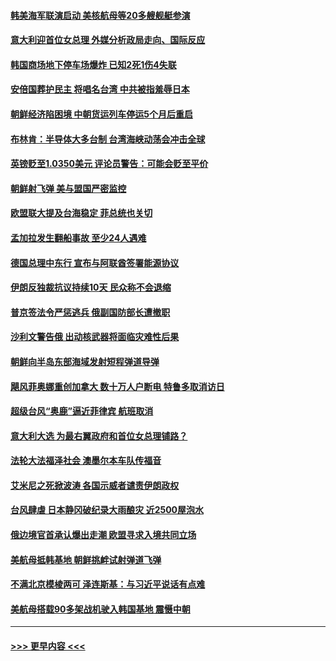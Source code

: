 #### [韩美海军联演启动 美核航母等20多艘舰艇参演](../pages/prog202/a103537052.md?t=09261750) 
#### [意大利迎首位女总理 外媒分析政局走向、国际反应](../pages/prog202/a103537007.md?t=09261750) 
#### [韩国商场地下停车场爆炸 已知2死1伤4失联](../pages/prog202/a103536991.md?t=09261750) 
#### [安倍国葬护民主 将唱名台湾 中共被指羞辱日本](../pages/prog202/a103536983.md?t=09261750) 
#### [朝鲜经济陷困境 中朝货运列车停运5个月后重启](../pages/prog202/a103536976.md?t=09261750) 
#### [布林肯：半导体大多台制 台湾海峡动荡会冲击全球](../pages/prog202/a103536966.md?t=09261750) 
#### [英镑贬至1.0350美元 评论员警告：可能会贬至平价](../pages/prog202/a103536949.md?t=09261750) 
#### [朝鲜射飞弹 美与盟国严密监控](../pages/prog202/a103536923.md?t=09261750) 
#### [欧盟联大提及台海稳定 菲总统也关切](../pages/prog202/a103536918.md?t=09261750) 
#### [孟加拉发生翻船事故 至少24人遇难](../pages/prog202/a103536790.md?t=09261750) 
#### [德国总理中东行 宣布与阿联酋签署能源协议](../pages/prog202/a103536792.md?t=09261750) 
#### [伊朗反独裁抗议持续10天 民众称不会退缩](../pages/prog202/a103536794.md?t=09261750) 
#### [普京签法令严惩逃兵 俄副国防部长遭撤职](../pages/prog202/a103536801.md?t=09261750) 
#### [沙利文警告俄 出动核武器将面临灾难性后果](../pages/prog202/a103536743.md?t=09261750) 
#### [朝鲜向半岛东部海域发射短程弹道导弹](../pages/prog202/a103536639.md?t=09261750) 
#### [飓风菲奥娜重创加拿大 数十万人户断电 特鲁多取消访日](../pages/prog202/a103536641.md?t=09261750) 
#### [超级台风“奥鹿”逼近菲律宾 航班取消](../pages/prog202/a103536636.md?t=09261750) 
#### [意大利大选 为最右翼政府和首位女总理铺路？](../pages/prog202/a103536645.md?t=09261750) 
#### [法轮大法福泽社会 澳墨尔本车队传福音](../pages/prog202/a103536587.md?t=09261750) 
#### [艾米尼之死掀波涛 各国示威者谴责伊朗政权](../pages/prog202/a103536581.md?t=09261750) 
#### [台风肆虐 日本静冈破纪录大雨酿灾 近2500屋泡水](../pages/prog202/a103536577.md?t=09261750) 
#### [俄边境官首承认爆出走潮 欧盟寻求入境共同立场](../pages/prog202/a103536554.md?t=09261750) 
#### [美航母抵韩基地 朝鲜挑衅试射弹道飞弹](../pages/prog202/a103536485.md?t=09261750) 
#### [不满北京模棱两可 泽连斯基：与习近平说话有点难](../pages/prog202/a103536483.md?t=09261750) 
#### [美航母搭载90多架战机驶入韩国基地 震慑中朝](../pages/prog202/a103536451.md?t=09261750) 

----
#### [ >>> 更早内容 <<< ](../indexes/prog202-earlier.md)
